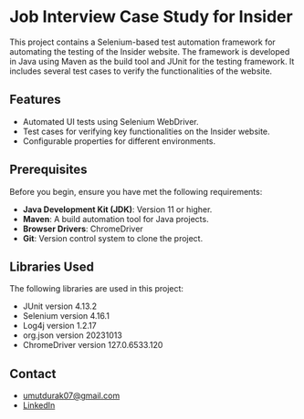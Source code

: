 # Job Interview Case Study for Insider

This project contains a Selenium-based test automation framework for automating the testing of the Insider website.
The framework is developed in Java using Maven as the build tool and JUnit for the testing framework. It includes several test cases to verify the functionalities of the website.

## Features
- Automated UI tests using Selenium WebDriver.
- Test cases for verifying key functionalities on the Insider website.
- Configurable properties for different environments.

## Prerequisites
Before you begin, ensure you have met the following requirements:
- **Java Development Kit (JDK)**: Version 11 or higher.
- **Maven**: A build automation tool for Java projects.
- **Browser Drivers**: ChromeDriver
- **Git**: Version control system to clone the project.
  
## Libraries Used

The following libraries are used in this project:
* JUnit version 4.13.2
* Selenium version 4.16.1
* Log4j version 1.2.17
* org.json version 20231013
* ChromeDriver version 127.0.6533.120
  
## Contact

* umutdurak07@gmail.com
* [LinkedIn](https://www.linkedin.com/in/umut-durak-b86258209/)
